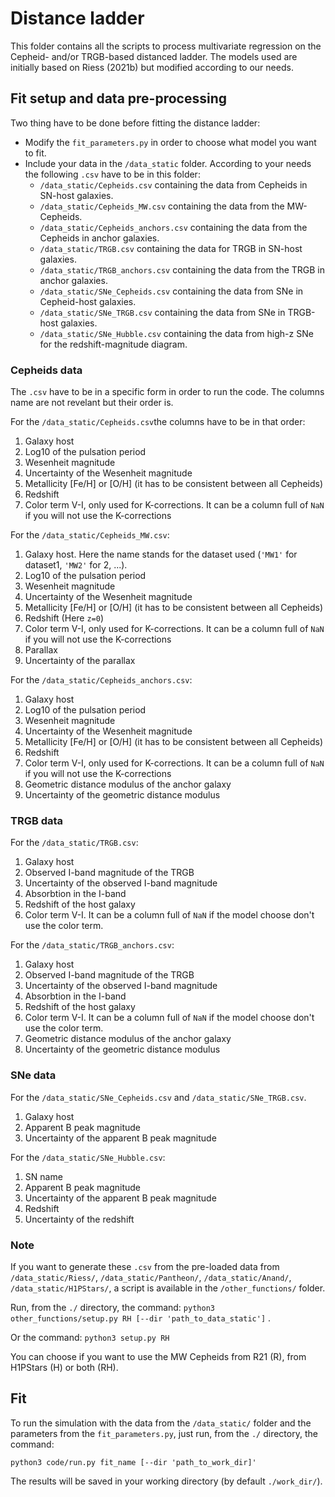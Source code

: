 # Distance ladder

This folder contains all the scripts to process multivariate regression on the Cepheid- and/or TRGB-based distanced 
ladder. The models used are initially based on Riess (2021b) but modified according to our needs.
## Fit setup and data pre-processing
Two thing have to be done before fitting the distance ladder:
* Modify the `fit_parameters.py` in order to choose what model you want to fit.
* Include your data in the `/data_static` folder. According to your needs the following `.csv` have to be in this folder:
  * `/data_static/Cepheids.csv` containing the data from Cepheids in SN-host galaxies.
  * `/data_static/Cepheids_MW.csv` containing the data from the MW-Cepheids.
  * `/data_static/Cepheids_anchors.csv` containing the data from the Cepheids in anchor galaxies.
  * `/data_static/TRGB.csv` containing the data for TRGB in SN-host galaxies.
  * `/data_static/TRGB_anchors.csv` containing the data from the TRGB in anchor galaxies.
  * `/data_static/SNe_Cepheids.csv` containing the data from SNe in Cepheid-host galaxies.
  * `/data_static/SNe_TRGB.csv` containing the data from SNe in TRGB-host galaxies.
  * `/data_static/SNe_Hubble.csv` containing the data from high-z SNe for the redshift-magnitude diagram.

### Cepheids data 
The `.csv` have to be in a specific form in order to run the code. The columns name are not revelant but their order is.

For the `/data_static/Cepheids.csv`the columns have to be in that order:
1. Galaxy host
2. Log10 of the pulsation period
3. Wesenheit magnitude
4. Uncertainty of the Wesenheit magnitude
5. Metallicity [Fe/H] or [O/H] (it has to be consistent between all Cepheids)
6. Redshift
7. Color term V-I, only used for K-corrections. It can be a column full of `NaN` if you will not use the K-corrections

For the `/data_static/Cepheids_MW.csv`:
1. Galaxy host. Here the name stands for the dataset used (`'MW1'` for dataset1, `'MW2'` for 2, ...).
2. Log10 of the pulsation period
3. Wesenheit magnitude
4. Uncertainty of the Wesenheit magnitude
5. Metallicity [Fe/H] or [O/H] (it has to be consistent between all Cepheids)
6. Redshift (Here `z=0`)
7. Color term V-I, only used for K-corrections. It can be a column full of `NaN` if you will not use the K-corrections
8. Parallax
9. Uncertainty of the parallax

For the `/data_static/Cepheids_anchors.csv`:
1. Galaxy host
2. Log10 of the pulsation period
3. Wesenheit magnitude
4. Uncertainty of the Wesenheit magnitude
5. Metallicity [Fe/H] or [O/H] (it has to be consistent between all Cepheids)
6. Redshift
7. Color term V-I, only used for K-corrections. It can be a column full of `NaN` if you will not use the K-corrections
8. Geometric distance modulus of the anchor galaxy
9. Uncertainty of the geometric distance modulus


### TRGB data 
For the `/data_static/TRGB.csv`:
1. Galaxy host 
2. Observed I-band magnitude of the TRGB
3. Uncertainty of the observed I-band magnitude
4. Absorbtion in the I-band
5. Redshift of the host galaxy
6. Color term V-I. It can be a column full of `NaN` if the model choose don't use the color term.

For the `/data_static/TRGB_anchors.csv`:
1. Galaxy host 
2. Observed I-band magnitude of the TRGB
3. Uncertainty of the observed I-band magnitude
4. Absorbtion in the I-band
5. Redshift of the host galaxy
6. Color term V-I. It can be a column full of `NaN` if the model choose don't use the color term.
7. Geometric distance modulus of the anchor galaxy
8. Uncertainty of the geometric distance modulus

### SNe data
For the `/data_static/SNe_Cepheids.csv` and `/data_static/SNe_TRGB.csv`.
1) Galaxy host
2) Apparent B peak magnitude
3) Uncertainty of the apparent B peak magnitude

For the `/data_static/SNe_Hubble.csv`:
1) SN name
2) Apparent B peak magnitude
3) Uncertainty of the apparent B peak magnitude
4) Redshift
5) Uncertainty of the redshift

### Note
If you want to generate these `.csv` from the pre-loaded data from `/data_static/Riess/`, `/data_static/Pantheon/`,
`/data_static/Anand/`, `/data_static/H1PStars/`, a script is available in the `/other_functions/` folder. 

Run, from the `./` directory, the command:
`python3 other_functions/setup.py RH [--dir 'path_to_data_static']` . 

Or the command: `python3 setup.py RH `

You can choose
if you want to use the MW Cepheids from R21 (R), from H1PStars (H) or both (RH). 

## Fit
To run the simulation with the data from the `/data_static/` folder and the parameters from the `fit_parameters.py`,
just run, from the `./` directory, the command:

`python3 code/run.py fit_name [--dir 'path_to_work_dir]'`

The results will be saved in your working directory (by default `./work_dir/`).
